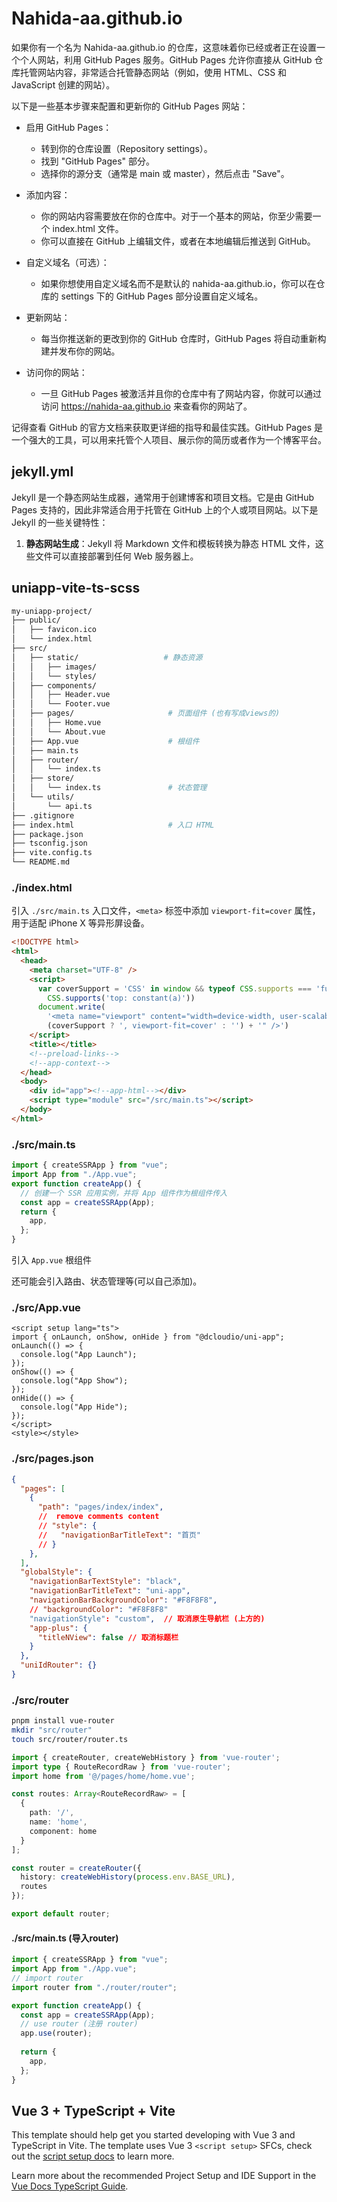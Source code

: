 # Nahida-aa.github.io

如果你有一个名为 Nahida-aa.github.io 的仓库，这意味着你已经或者正在设置一个个人网站，利用 GitHub Pages 服务。GitHub Pages 允许你直接从 GitHub 仓库托管网站内容，非常适合托管静态网站（例如，使用 HTML、CSS 和 JavaScript 创建的网站）。

以下是一些基本步骤来配置和更新你的 GitHub Pages 网站：

- 启用 GitHub Pages：

  - 转到你的仓库设置（Repository settings）。
  - 找到 "GitHub Pages" 部分。
  - 选择你的源分支（通常是 main 或 master），然后点击 "Save"。
- 添加内容：

  - 你的网站内容需要放在你的仓库中。对于一个基本的网站，你至少需要一个 index.html 文件。
  - 你可以直接在 GitHub 上编辑文件，或者在本地编辑后推送到 GitHub。
- 自定义域名（可选）：

  - 如果你想使用自定义域名而不是默认的 nahida-aa.github.io，你可以在仓库的 settings 下的 GitHub Pages 部分设置自定义域名。
- 更新网站：

  - 每当你推送新的更改到你的 GitHub 仓库时，GitHub Pages 将自动重新构建并发布你的网站。
- 访问你的网站：

  - 一旦 GitHub Pages 被激活并且你的仓库中有了网站内容，你就可以通过访问 https://nahida-aa.github.io 来查看你的网站了。
  
记得查看 GitHub 的官方文档来获取更详细的指导和最佳实践。GitHub Pages 是一个强大的工具，可以用来托管个人项目、展示你的简历或者作为一个博客平台。

## jekyll.yml

Jekyll 是一个静态网站生成器，通常用于创建博客和项目文档。它是由 GitHub Pages 支持的，因此非常适合用于托管在 GitHub 上的个人或项目网站。以下是 Jekyll 的一些关键特性：

1. **静态网站生成**：Jekyll 将 Markdown 文件和模板转换为静态 HTML 文件，这些文件可以直接部署到任何 Web 服务器上。

## uniapp-vite-ts-scss

```sh
my-uniapp-project/
├── public/
│   ├── favicon.ico
│   └── index.html
├── src/
│   ├── static/                   # 静态资源 
│   │   ├── images/
│   │   └── styles/
│   ├── components/
│   │   ├── Header.vue
│   │   └── Footer.vue
│   ├── pages/                     # 页面组件 (也有写成views的)
│   │   ├── Home.vue
│   │   └── About.vue
│   ├── App.vue                    # 根组件
│   ├── main.ts
│   ├── router/
│   │   └── index.ts
│   ├── store/
│   │   └── index.ts               # 状态管理
│   └── utils/
│       └── api.ts
├── .gitignore
├── index.html                     # 入口 HTML
├── package.json
├── tsconfig.json
├── vite.config.ts
└── README.md
```

### ./index.html

引入 `./src/main.ts` 入口文件，`<meta>` 标签中添加 `viewport-fit=cover` 属性，用于适配 iPhone X 等异形屏设备。

```html
<!DOCTYPE html>
<html>
  <head>
    <meta charset="UTF-8" />
    <script>
      var coverSupport = 'CSS' in window && typeof CSS.supports === 'function' && (CSS.supports('top: env(a)') ||
        CSS.supports('top: constant(a)'))
      document.write(
        '<meta name="viewport" content="width=device-width, user-scalable=no, initial-scale=1.0, maximum-scale=1.0, minimum-scale=1.0' +
        (coverSupport ? ', viewport-fit=cover' : '') + '" />')
    </script>
    <title></title>
    <!--preload-links-->
    <!--app-context-->
  </head>
  <body>
    <div id="app"><!--app-html--></div>
    <script type="module" src="/src/main.ts"></script>
  </body>
</html>
```

### ./src/main.ts

```ts
import { createSSRApp } from "vue";
import App from "./App.vue";
export function createApp() {
  // 创建一个 SSR 应用实例，并将 App 组件作为根组件传入
  const app = createSSRApp(App);
  return {
    app,
  };
}
```

引入 `App.vue` 根组件

还可能会引入路由、状态管理等(可以自己添加)。

### ./src/App.vue

```vue
<script setup lang="ts">
import { onLaunch, onShow, onHide } from "@dcloudio/uni-app";
onLaunch(() => {
  console.log("App Launch");
});
onShow(() => {
  console.log("App Show");
});
onHide(() => {
  console.log("App Hide");
});
</script>
<style></style>
```

### ./src/pages.json

```json
{
  "pages": [
    {
      "path": "pages/index/index",
      //  remove comments content
      // "style": {
      //   "navigationBarTitleText": "首页"
      // }
    },
  ],
  "globalStyle": {
    "navigationBarTextStyle": "black",
    "navigationBarTitleText": "uni-app",
    "navigationBarBackgroundColor": "#F8F8F8",
    // "backgroundColor": "#F8F8F8"
    "navigationStyle": "custom",  // 取消原生导航栏 (上方的)
    "app-plus": {
      "titleNView": false // 取消标题栏
    }
  },
  "uniIdRouter": {}
}
```

### ./src/router

```sh
pnpm install vue-router
mkdir "src/router"
touch src/router/router.ts
```

```ts
import { createRouter, createWebHistory } from 'vue-router';
import type { RouteRecordRaw } from 'vue-router';
import home from '@/pages/home/home.vue';

const routes: Array<RouteRecordRaw> = [
  {
    path: '/',
    name: 'home',
    component: home
  }
];

const router = createRouter({
  history: createWebHistory(process.env.BASE_URL),
  routes
});

export default router;
```

#### ./src/main.ts (导入router)

```ts
import { createSSRApp } from "vue";
import App from "./App.vue";
// import router
import router from "./router/router";

export function createApp() {
  const app = createSSRApp(App);
  // use router (注册 router)
  app.use(router);
  
  return {
    app,
  };
}
```

## Vue 3 + TypeScript + Vite

This template should help get you started developing with Vue 3 and TypeScript in Vite. The template uses Vue 3 `<script setup>` SFCs, check out the [script setup docs](https://v3.vuejs.org/api/sfc-script-setup.html#sfc-script-setup) to learn more.

Learn more about the recommended Project Setup and IDE Support in the [Vue Docs TypeScript Guide](https://vuejs.org/guide/typescript/overview.html#project-setup).
